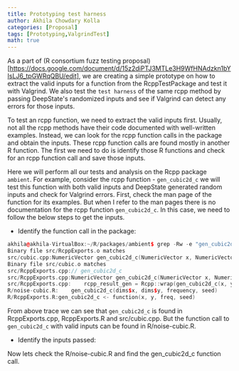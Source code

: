 ```yaml
---
title: Prototyping test harness
author: Akhila Chowdary Kolla
categories: [Proposal]
tags: [Prototyping,ValgrindTest]
math: true
---
```


As a part of (R consortium fuzz testing proposal)[https://docs.google.com/document/d/15z2diPTJ3MTLe3H9WfHNAdzkn1bYIsLJ6_tpGWRqQBU/edit], we are creating a simple prototype on how to extract the valid inputs for a function from the RcppTestPackage and test it with Valgrind. We also test the `test harness` of the same rcpp method by passing DeepState's randomized inputs and see if Valgrind can detect any errors for those inputs.

To test an rcpp function, we need to extract the valid inputs first. Usually, not all the rcpp methods have their code documented with well-written examples. Instead, we can look for the rcpp function calls in the package and obtain the inputs. These rcpp function calls are found mostly in another R function. The first we need to do is identify those R functions and check for an rcpp function call and save those inputs.

Here we will perform all our tests and analysis on the Rcpp package `ambient`. For example, consider the rcpp function - `gen_cubic2d_c` we will test this function with both valid inputs and DeepState generated random inputs and check for Valgrind errors. First, check the man page of the function for its examples. But when I refer to the man pages there is no documentation for the rcpp function `gen_cubic2d_c`. In this case, we need to follow the below steps to get the inputs. 

* Identify the function call in the package:

```c++
akhila@akhila-VirtualBox:~/R/packages/ambient$ grep -Rw -e "gen_cubic2d_c"
Binary file src/RcppExports.o matches
src/cubic.cpp:NumericVector gen_cubic2d_c(NumericVector x, NumericVector y, double freq, int seed) {
Binary file src/cubic.o matches
src/RcppExports.cpp:// gen_cubic2d_c
src/RcppExports.cpp:NumericVector gen_cubic2d_c(NumericVector x, NumericVector y, double freq, int seed);
src/RcppExports.cpp:    rcpp_result_gen = Rcpp::wrap(gen_cubic2d_c(x, y, freq, seed));
R/noise-cubic.R:    gen_cubic2d_c(dims$x, dims$y, frequency, seed)
R/RcppExports.R:gen_cubic2d_c <- function(x, y, freq, seed)
```

From above trace we can see that `gen_cubic2d_c` is found in RcppExports.cpp, RcppExports.R and src/cubic.cpp. But the function call to `gen_cubic2d_c` with valid inputs can be found in R/noise-cubic.R.

* Identify the inputs passed:

Now lets check the R/noise-cubic.R and find the gen_cubic2d_c function call.







 


